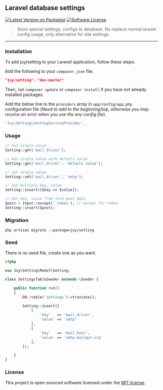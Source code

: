 ## Laravel database settings

[![Latest Version on Packagist][ico-version]][link-packagist] [![Software License][ico-license]](LICENSE.txt)

> Store special settings, configs to database. No replace normal laravel config usage, only alternative for site settings.

----------

### Installation

To add juy/setting to your Laravel application, follow these steps:

Add the following to your `composer.json` file:

```json
"juy/setting": "dev-master"
```

Then, run `composer update` or `composer install` if you have not already installed packages.

Add the below line to the `providers` array in `app/config/app.php` configuration file (*Need to add to the beginning/top, otherwise you may receive an error when you use the any config file*).

```php
'Juy\Setting\SettingServiceProvider',
```

### Usage

```php
// Get single value
Setting::get('mail_driver');

// Get single value with default value
Setting::get('mail_driver', 'default value');

// Set single value
Setting::set('mail_driver', 'smtp');

// Set multiple key, value
Setting::insert([$key => $value]);

// Set key, value from form post data
$post = Input::except('_token'); // except for token
Setting::insert($post);
```

### Migration

```shell
php artisan migrate --package=juy/setting
```

### Seed

There is no seed file, create one as you want.

```php
<?php

use Juy\Setting\Model\Setting;

class SettingsTableSeeder extends \Seeder {

	public function run()
	{
		DB::table('settings')->truncate();

		Setting::insert([
			[
				'key'	=> 'mail_driver',
				'value'	=> 'smtp'
			],
			[
				'key'	=> 'mail_host',
				'value'	=> 'smtp.mailgun.org'
			],
		]);

	}
}
```

### License

This project is open-sourced software licensed under the [MIT license](LICENSE.txt).



[ico-version]: https://img.shields.io/packagist/v/juy/setting.svg?style=flat-square
[link-packagist]: https://packagist.org/packages/juy/setting

[ico-license]: https://img.shields.io/badge/license-MIT-blue.svg?style=flat-square
